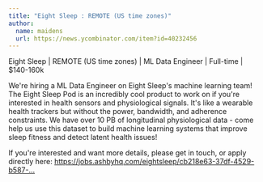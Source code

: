 ```yaml
---
title: "Eight Sleep : REMOTE (US time zones)"
author:
  name: maidens
  url: https://news.ycombinator.com/item?id=40232456
---
```

Eight Sleep | REMOTE (US time zones) | ML Data Engineer | Full-time | $140-160k

We&#x27;re hiring a ML Data Engineer on Eight Sleep&#x27;s machine learning team! The Eight Sleep Pod is an incredibly cool product to work on if you&#x27;re interested in health sensors and physiological signals. It&#x27;s like a wearable health trackers but without the power, bandwidth, and adherence constraints. We have over 10 PB of longitudinal physiological data - come help us use this dataset to build machine learning systems that improve sleep fitness and detect latent health issues!

If you&#x27;re interested and want more details, please get in touch, or apply directly here: <a href="https:&#x2F;&#x2F;jobs.ashbyhq.com&#x2F;eightsleep&#x2F;cb218e63-37df-4529-b587-260f0c17de26">https:&#x2F;&#x2F;jobs.ashbyhq.com&#x2F;eightsleep&#x2F;cb218e63-37df-4529-b587-...</a>
